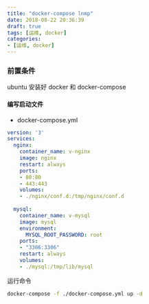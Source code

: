 ```yaml
---
title: "docker-compose lnmp"
date: 2018-08-22 20:36:39
draft: true
tags: [运维, docker]
categories:
- [运维, docker]
---
```


### 前置条件
ubuntu 安装好 docker 和 docker-compose


#### 编写启动文件

- docker-compose.yml
```yaml
version: '3'
services:
  nginx:
    container_name: v-nginx
    image: nginx
    restart: always
    ports:
    - 80:80
    - 443:443
    volumes:
    - ./nginx/conf.d:/tmp/nginx/conf.d
    
  mysql:
    container_name: v-mysql
    image: mysql
    environment:
      MYSQL_ROOT_PASSWORD: root
    ports:
    - "3306:3306"
    restart: always
    volumes:
    - ./mysql:/tmp/lib/mysql
```

运行命令

```bash
docker-compose -f ./docker-compose.yml up -d 
```